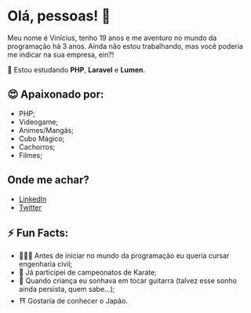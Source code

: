 # Olá, pessoas! 👋

Meu nome é Vinícius, tenho 19 anos e me aventuro no mundo da programação há 3 anos. Ainda não estou trabalhando, mas você poderia me indicar na sua empresa, ein?!

🌱 Estou estudando <b>PHP</b>, <b>Laravel</b> e <b>Lumen</b>.

## 😍 Apaixonado por:
- PHP;
- Videogame;
- Animes/Mangás;
- Cubo Mágico;
- Cachorros;
- Filmes;

## Onde me achar? 
- [LinkedIn](www.linkedin.com/in/isnotvinicius/)
- [Twitter](www.twitter.com/isnotvinicius)

## ⚡️ Fun Facts:
- 👷🏽‍♂️ Antes de iniciar no mundo da programação eu queria cursar engenharia civil;
- 🥋 Já participei de campeonatos de Karate;
- 🎸 Quando criança eu sonhava em tocar guitarra (talvez esse sonho ainda persista, quem sabe...);
- ⛩ Gostaria de conhecer o Japão.
